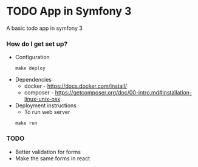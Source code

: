 # TODO App in Symfony 3 #

A basic todo app in symfony 3

### How do I get set up? ###

* Configuration
    ```
    make deploy
    ```
* Dependencies
    - docker - https://docs.docker.com/install/
    - composer - https://getcomposer.org/doc/00-intro.md#installation-linux-unix-osx
* Deployment instructions
    - To run web server
    ```
    make run
    ```

### TODO ###

- Better validation for forms
- Make the same forms in react
